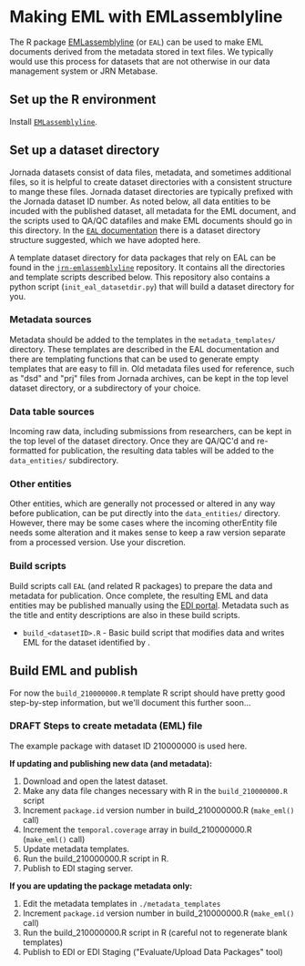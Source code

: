 # Making EML with EMLassemblyline

The R package [EMLassemblyline](https://ediorg.github.io/EMLassemblyline/) (or `EAL`) can be used to make EML documents derived from the metadata stored in text files. We typically would use this process for datasets that are not otherwise in our data management system or JRN Metabase.

## Set up the R environment

Install [`EMLassemblyline`](https://ediorg.github.io/EMLassemblyline/).

## Set up a dataset directory
 
Jornada datasets consist of data files, metadata, and sometimes additional files, so it is helpful to create dataset directories with a consistent structure to mange these files. Jornada dataset directories are typically prefixed with the Jornada dataset ID number. As noted below, all data entities to be incuded with the published dataset, all metadata for the EML document, and the scripts used to QA/QC datafiles and make EML documents should go in this directory. In the [`EAL` documentation](https://ediorg.github.io/EMLassemblyline/) there is a dataset directory structure suggested, which we have adopted here.

A template dataset directory for data packages that rely on EAL  can be found in the [`jrn-emlassemblyline`](https://github.com/jornada-im/jrn-emlassemblyline) repository. It contains all the directories and template scripts described below. This repository also contains a python script (`init_eal_datasetdir.py`) that will build a dataset directory for you.

### Metadata sources

Metadata should be added to the templates in the `metadata_templates/` directory. These templates are described in the EAL documentation and there are templating functions that can be used to generate empty templates that are easy to fill in. Old metadata files used for reference, such as "dsd" and "prj" files from Jornada archives, can be kept in the top level dataset directory, or a subdirectory of your choice. 

### Data table sources

Incoming raw data, including submissions from researchers, can be kept in
the top level of the dataset directory. Once they are QA/QC'd and re-formatted for publication, the resulting data tables will be added to the `data_entities/` subdirectory.

### Other entities

Other entities, which are generally not processed or altered in any way before publication, can be put directly into the `data_entities/` directory. However, there may be some cases where the incoming otherEntity file needs some alteration and it makes sense to keep a raw version separate from a processed version. Use your discretion.

### Build scripts

Build scripts call `EAL` (and related R packages) to prepare the data and metadata for publication. Once complete, the resulting EML and data entities may be published manually using the [EDI portal](https://portal-s.edirepository.org). Metadata such as the title and entity descriptions are also in these build scripts.

* `build_<datasetID>.R` - Basic build script that modifies data and writes EML for the dataset identified by <datasetID>. 

## Build EML and publish

For now the `build_210000000.R` template R script should have pretty good step-by-step information, but we'll document this further soon...

### DRAFT Steps to create metadata (EML) file

The example package with dataset ID 210000000 is used here.

**If updating and publishing new data (and metadata):**

  1. Download and open the latest dataset.
  2. Make any data file changes necessary with R in the `build_210000000.R` script
  3. Increment `package.id` version number in build_210000000.R (`make_eml()` call)
  4. Increment the `temporal.coverage` array in build_210000000.R (`make_eml()` call)
  5. Update metadata templates.
  6. Run the build_210000000.R script in R.
  7. Publish to EDI staging server.

**If you are updating the package metadata only:**

  1. Edit the metadata templates in `./metadata_templates`
  2. Increment `package.id` version number in build_210000000.R (`make_eml()` call)
  3. Run the build_210000000.R script in R (careful not to regenerate blank templates)
  4. Publish to EDI or EDI Staging ("Evaluate/Upload Data Packages" tool)
